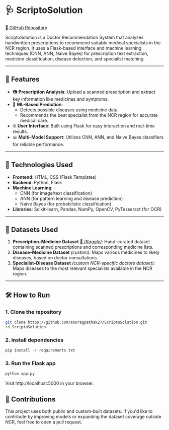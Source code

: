 # 🩺 ScriptoSolution

[🔗 GitHub Repository](https://github.com/anuragpathak27/ScriptoSolution)

ScriptoSolution is a Doctor Recommendation System that analyzes handwritten prescriptions to recommend suitable medical specialists in the NCR region. It uses a Flask-based interface and machine learning techniques (CNN, ANN, Naive Bayes) for prescription text extraction, medicine classification, disease detection, and specialist matching.

---

## 🚀 Features

- 📷 **Prescription Analysis**: Upload a scanned prescription and extract key information like medicines and symptoms.
- 🧠 **ML-Based Prediction**:
  - Detects possible diseases using medicine data.
  - Recommends the best specialist from the NCR region for accurate medical care.
- 🌐 **User Interface**: Built using Flask for easy interaction and real-time results.
- 📊 **Multi-Model Support**: Utilizes CNN, ANN, and Naive Bayes classifiers for reliable performance.

---

## 🧠 Technologies Used

- **Frontend**: HTML, CSS (Flask Templates)
- **Backend**: Python, Flask
- **Machine Learning**: 
  - CNN (for image/text classification)
  - ANN (for pattern learning and disease prediction)
  - Naive Bayes (for probabilistic classification)
- **Libraries**: Scikit-learn, Pandas, NumPy, OpenCV, PyTesseract (for OCR)

---

## 📂 Datasets Used

1. **Prescription–Medicine Dataset**  [🔗 *(Kaggle)*]([https://github.com/anuragpathak27/ScriptoSolution](https://www.kaggle.com/datasets/mehaksingal/illegible-medical-prescription-images-dataset)): Hand-curated dataset containing scanned prescriptions and corresponding medicine lists.
2. **Disease–Medicine Dataset** *(custom)*: Maps various medicines to likely diseases, based on doctor consultations.
3. **Specialist–Disease Dataset** *(custom NCR-specific doctors dataset)*: Maps diseases to the most relevant specialists available in the NCR region.

---

## 🛠️ How to Run

### 1. Clone the repository

```bash
git clone https://github.com/anuragpathak27/ScriptoSolution.git
cd ScriptoSolution
```

### 2. Install dependencies
```bash
pip install -r requirements.txt
```

### 3. Run the Flask app
```bash
python app.py
```

Visit http://localhost:5000 in your browser.

## 🤝 Contributions
This project uses both public and custom-built datasets. If you'd like to contribute by improving models or expanding the dataset coverage outside NCR, feel free to open a pull request.
